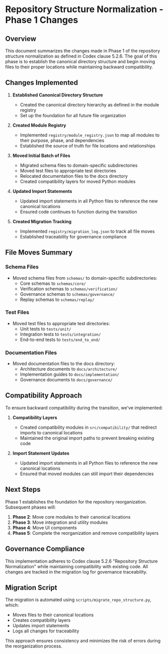 # Repository Structure Normalization - Phase 1 Changes

## Overview

This document summarizes the changes made in Phase 1 of the repository structure normalization as defined in Codex clause 5.2.6. The goal of this phase is to establish the canonical directory structure and begin moving files to their proper locations while maintaining backward compatibility.

## Changes Implemented

1. **Established Canonical Directory Structure**
   - Created the canonical directory hierarchy as defined in the module registry
   - Set up the foundation for all future file organization

2. **Created Module Registry**
   - Implemented `registry/module_registry.json` to map all modules to their purpose, phase, and dependencies
   - Established the source of truth for file locations and relationships

3. **Moved Initial Batch of Files**
   - Migrated schema files to domain-specific subdirectories
   - Moved test files to appropriate test directories
   - Relocated documentation files to the docs directory
   - Created compatibility layers for moved Python modules

4. **Updated Import Statements**
   - Updated import statements in all Python files to reference the new canonical locations
   - Ensured code continues to function during the transition

5. **Created Migration Tracking**
   - Implemented `registry/migration_log.json` to track all file moves
   - Established traceability for governance compliance

## File Moves Summary

### Schema Files
- Moved schema files from `schemas/` to domain-specific subdirectories:
  - Core schemas to `schemas/core/`
  - Verification schemas to `schemas/verification/`
  - Governance schemas to `schemas/governance/`
  - Replay schemas to `schemas/replay/`

### Test Files
- Moved test files to appropriate test directories:
  - Unit tests to `tests/unit/`
  - Integration tests to `tests/integration/`
  - End-to-end tests to `tests/end_to_end/`

### Documentation Files
- Moved documentation files to the docs directory:
  - Architecture documents to `docs/architecture/`
  - Implementation guides to `docs/implementation/`
  - Governance documents to `docs/governance/`

## Compatibility Approach

To ensure backward compatibility during the transition, we've implemented:

1. **Compatibility Layers**
   - Created compatibility modules in `src/compatibility/` that redirect imports to canonical locations
   - Maintained the original import paths to prevent breaking existing code

2. **Import Statement Updates**
   - Updated import statements in all Python files to reference the new canonical locations
   - Ensured that moved modules can still import their dependencies

## Next Steps

Phase 1 establishes the foundation for the repository reorganization. Subsequent phases will:

1. **Phase 2**: Move core modules to their canonical locations
2. **Phase 3**: Move integration and utility modules
3. **Phase 4**: Move UI components
4. **Phase 5**: Complete the reorganization and remove compatibility layers

## Governance Compliance

This implementation adheres to Codex clause 5.2.6 "Repository Structure Normalization" while maintaining compatibility with existing code. All changes are tracked in the migration log for governance traceability.

## Migration Script

The migration is automated using `scripts/migrate_repo_structure.py`, which:
- Moves files to their canonical locations
- Creates compatibility layers
- Updates import statements
- Logs all changes for traceability

This approach ensures consistency and minimizes the risk of errors during the reorganization process.
